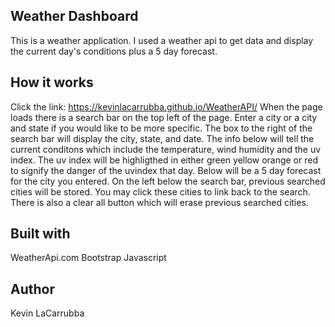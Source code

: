 ## Weather Dashboard

This is a weather application. I used a weather api to get data and display the current day's conditions plus a 5 day forecast.

## How it works

Click the link: https://kevinlacarrubba.github.io/WeatherAPI/
When the page loads there is a search bar on the top left of the page. Enter a city or a city and state if you would like to be more specific. The box to the right of the search bar will display the city, state, and date. The info below will tell the current conditons which include the temperature, wind humidity and the uv index. The uv index will be highligthed in either green yellow orange or red to signify the danger of the uvindex that day. Below will be a 5 day forecast for the city you entered. On the left below the search bar, previous searched cities will be stored. You may click these cities to link back to the search.
There is also a clear all button which will erase previous searched cities.

## Built with

WeatherApi.com
Bootstrap
Javascript

## Author

Kevin LaCarrubba
